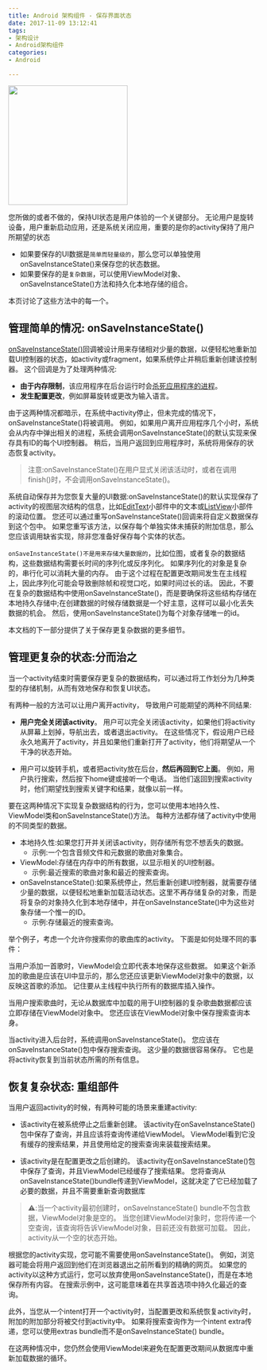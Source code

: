 ```yaml
---
title: Android 架构组件 - 保存界面状态
date: 2017-11-09 13:12:41
tags:
- 架构设计
- Android架构组件
categories:
- Android

---
```



<img src="https://developer.android.google.cn/topic/images/arch/icons/icons_cards_viewmodel.svg" width="240" height="240" align=center/>

您所做的或者不做的，保持UI状态是用户体验的一个关键部分。
无论用户是旋转设备，用户重新启动应用，还是系统关闭应用，重要的是你的activity保持了用户所期望的状态

* 如果要保存的UI数据是`简单而轻量级的`，那么您可以单独使用onSaveInstanceState()来保存您的状态数据。
* 如果要保存的是`复杂数据`，可以使用ViewModel对象、onSaveInstanceState()方法和持久化本地存储的组合。

本页讨论了这些方法中的每一个。

<!-- more -->

## 管理简单的情况: onSaveInstanceState()

[onSaveInstanceState()](https://developer.android.google.cn/reference/android/app/Activity.html#onSaveInstanceState(android.os.Bundle))回调被设计用来存储相对少量的数据，以便轻松地重新加载UI控制器的状态，如activity或fragment，如果系统停止并稍后重新创建该控制器。
这个回调是为了处理两种情况:

* **由于内存限制**，该应用程序在后台运行时会[杀死应用程序的进程](https://developer.android.google.cn/guide/components/activities/activity-lifecycle.html#asem)。
* **发生配置更改**，例如屏幕旋转或更改为输入语言。

由于这两种情况都暗示，在系统中activity停止，但未完成的情况下，onSaveInstanceState()将被调用。
例如，如果用户离开应用程序几个小时，系统会从内存中弹出相关的进程，系统会调用onSaveInstanceState()的默认实现来保存具有ID的每个UI控制器。
稍后，当用户返回到应用程序时，系统将用保存的状态恢复activity。

> 注意:onSaveInstanceState()在用户显式关闭该活动时，或者在调用finish()时，不会调用onSaveInstanceState()。

系统自动保存并为您恢复大量的UI数据:onSaveInstanceState()的默认实现保存了activity的视图层次结构的信息，比如[EditText](https://developer.android.google.cn/reference/android/widget/EditText.html)小部件中的文本或[ListView](https://developer.android.google.cn/reference/android/widget/ListView.html)小部件的滚动位置。
您还可以通过重写onSaveInstanceState()回调来将自定义数据保存到这个包中。
如果您重写该方法，以保存每个单独实体未捕获的附加信息，那么您应该调用缺省实现，除非您准备好保存每个实体的状态。

`onSaveInstanceState()不是用来存储大量数据的`，比如位图，或者复杂的数据结构，这些数据结构需要长时间的序列化或反序列化。
如果序列化的对象是复杂的，串行化可以消耗大量的内存。
由于这个过程在配置更改期间发生在主线程上，因此序列化可能会导致删除帧和视觉口吃，如果时间过长的话。
因此，不要在复杂的数据结构中使用onSaveInstanceState()，而是要确保将这些结构存储在本地持久存储中;在创建数据的时候存储数据是一个好主意，这样可以最小化丢失数据的机会。
然后，使用onSaveInstanceState()为每个对象存储唯一的id。

本文档的下一部分提供了关于保存更复杂数据的更多细节。

## 管理更复杂的状态:分而治之

当一个activity结束时需要保存更复杂的数据结构，可以通过将工作划分为几种类型的存储机制，从而有效地保存和恢复UI状态。

有两种一般的方法可以让用户离开activity，
导致用户可能期望的两种不同结果:

* **用户完全关闭该activity**。
用户可以完全关闭该activity，如果他们将activity从屏幕上划掉，导航出去，或者退出activity。
在这些情况下，假设用户已经永久地离开了activity，并且如果他们重新打开了activity，他们将期望从一个干净的状态开始。

* 用户可以旋转手机，或者把activity放在后台，**然后再回到它上面**。
例如，用户执行搜索，然后按下home键或接听一个电话。
当他们返回到搜索activity时，他们期望找到搜索关键字和结果，就像以前一样。

要在这两种情况下实现复杂数据结构的行为，您可以使用本地持久性、ViewModel类和onSaveInstanceState()方法。
每种方法都存储了activity中使用的不同类型的数据。

* 本地持久性:如果您打开并关闭该activity，则存储所有您不想丢失的数据。
	* 示例:一个包含音频文件和元数据的歌曲对象集合。
* ViewModel:存储在内存中的所有数据，以显示相关的UI控制器。
	* 示例:最近搜索的歌曲对象和最近的搜索查询。
* onSaveInstanceState():如果系统停止，然后重新创建UI控制器，就需要存储少量的数据，以便轻松地重新加载活动状态。这里不再存储复杂的对象，而是将复杂的对象持久化到本地存储中，并在onSaveInstanceState()中为这些对象存储一个惟一的ID。
	* 示例:存储最近的搜索查询。

举个例子，考虑一个允许你搜索你的歌曲库的activity。
下面是如何处理不同的事件：

当用户添加一首歌时，ViewModel会立即代表本地保存这些数据。
如果这个新添加的歌曲是应该在UI中显示的，那么您还应该更新ViewModel对象中的数据，以反映这首歌的添加。
记住要从主线程中执行所有的数据库插入操作。

当用户搜索歌曲时，无论从数据库中加载的用于UI控制器的复杂歌曲数据都应该立即存储在ViewModel对象中。
您还应该在ViewModel对象中保存搜索查询本身。

当activity进入后台时，系统调用onSaveInstanceState()。
您应该在onSaveInstanceState()包中保存搜索查询。
这少量的数据很容易保存。
它也是将activity恢复到当前状态所需的所有信息。

## 恢复复杂状态: 重组部件

当用户返回activity的时候，有两种可能的场景来重建activity:

* 该activity在被系统停止之后重新创建。
该activity在onSaveInstanceState()包中保存了查询，并且应该将查询传递给ViewModel。
ViewModel看到它没有缓存的搜索结果，并且使用给定的搜索查询来装载搜索结果。

* 该activity是在配置更改之后创建的。
该activity在onSaveInstanceState()包中保存了查询，并且ViewModel已经缓存了搜索结果。
您将查询从onSaveInstanceState()bundle传递到ViewModel，这就决定了它已经加载了必要的数据，并且不需要重新查询数据库

> ⚠️:当一个activity最初创建时，onSaveInstanceState() bundle不包含数据，ViewModel对象是空的。
当您创建ViewModel对象时，您将传递一个空查询，该查询将告诉ViewModel对象，目前还没有数据可加载。
因此，activity从一个空的状态开始。

根据您的activity实现，您可能不需要使用onSaveInstanceState()。
例如，浏览器可能会将用户返回到他们在浏览器退出之前所看到的精确的网页。
如果您的activity以这种方式运行，您可以放弃使用onSaveInstanceState()，而是在本地保存所有内容。
在搜索示例中，这可能意味着在共享首选项中持久化最近的查询。

此外，当您从一个intent打开一个activity时，当配置更改和系统恢复activity时，附加的附加部分将被交付到activity中。
如果将搜索查询作为一个intent extra传递，您可以使用extras  bundle而不是onSaveInstanceState() bundle。

在这两种情况中，您仍然会使用ViewModel来避免在配置更改期间从数据库中重新加载数据的循环。
